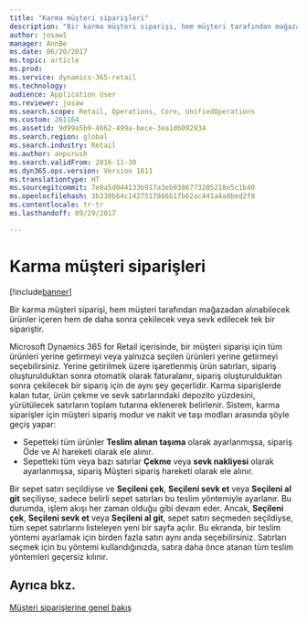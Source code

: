 ```yaml
---
title: "Karma müşteri siparişleri"
description: "Bir karma müşteri siparişi, hem müşteri tarafından mağazadan alınabilecek ürünler içeren hem de daha sonra çekilecek veya sevk edilecek tek bir sipariştir."
author: josaw1
manager: AnnBe
ms.date: 06/20/2017
ms.topic: article
ms.prod: 
ms.service: dynamics-365-retail
ms.technology: 
audience: Application User
ms.reviewer: josaw
ms.search.scope: Retail, Operations, Core, UnifiedOperations
ms.custom: 261164
ms.assetid: 9d99a5b9-4662-499a-bece-3ea1d6092934
ms.search.region: global
ms.search.industry: Retail
ms.author: anpurush
ms.search.validFrom: 2016-11-30
ms.dyn365.ops.version: Version 1611
ms.translationtype: HT
ms.sourcegitcommit: 7e0a5d044133b917a3eb9386773205218e5c1b40
ms.openlocfilehash: 3b330b64c1427517866b17b62ac441a4a8bed2f0
ms.contentlocale: tr-tr
ms.lasthandoff: 09/29/2017

---
```


# <a name="hybrid-customer-orders"></a>Karma müşteri siparişleri

[!include[banner](includes/banner.md)]


Bir karma müşteri siparişi, hem müşteri tarafından mağazadan alınabilecek ürünler içeren hem de daha sonra çekilecek veya sevk edilecek tek bir sipariştir.

Microsoft Dynamics 365 for Retail içerisinde, bir müşteri siparişi için tüm ürünleri yerine getirmeyi veya yalnızca seçilen ürünleri yerine getirmeyi seçebilirsiniz. Yerine getirilmek üzere işaretlenmiş ürün satırları, sipariş oluşturulduktan sonra otomatik olarak faturalanır, sipariş oluşturulduktan sonra çekilecek bir sipariş için de aynı şey geçerlidir. Karma siparişlerde kalan tutar, ürün çekme ve sevk satırlarındaki depozito yüzdesini, yürütülecek satırların toplam tutarına eklenerek belirlenir. Sistem, karma siparişler için müşteri sipariş modur ve nakit ve taşı modları arasında şöyle geçiş yapar:

-   Sepetteki tüm ürünler **Teslim alınan taşıma** olarak ayarlanmışsa, sipariş Öde ve Al hareketi olarak ele alınır.
-   Sepetteki tüm veya bazı satırlar **Çekme** veya **sevk nakliyesi** olarak ayarlanmışsa, sipariş Müşteri sipariş hareketi olarak ele alınır.

Bir sepet satırı seçildiyse ve **Seçileni çek**, **Seçileni sevk et** veya **Seçileni al git** seçiliyse, sadece belirli sepet satırları bu teslim yöntemiyle ayarlanır. Bu durumda, işlem akışı her zaman olduğu gibi devam eder. Ancak, **Seçileni çek**, **Seçileni sevk et** veya **Seçileni al git**, sepet satırı seçmeden seçildiyse, tüm sepet satırlarını listeleyen yeni bir sayfa açılır. Bu ekranda, bir teslim yöntemi ayarlamak için birden fazla satırı aynı anda seçebilirsiniz. Satırları seçmek için bu yöntemi kullandığınızda, satıra daha önce atanan tüm teslim yöntemleri geçersiz kılınır.

<a name="see-also"></a>Ayrıca bkz.
--------

[Müşteri siparişlerine genel bakış](customer-orders-overview.md)




